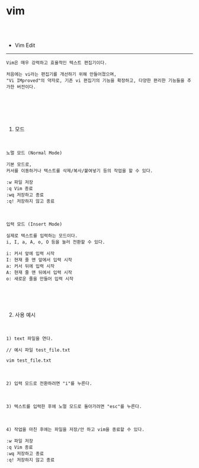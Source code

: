 # vim

<br />
<br />

* Vim Edit

---

```
Vim은 매우 강력하고 효율적인 텍스트 편집기이다.

처음에는 vi라는 편집기를 개선하기 위해 만들어졌으며,
"Vi IMproved"의 약자로, 기존 vi 편집기의 기능을 확장하고, 다양한 편리한 기능들을 추가한 버전이다.
```

<br />
<br />
<br />
<br />

1. 모드

<br />

`노멀 모드 (Normal Mode)`

```
기본 모드로,
커서를 이동하거나 텍스트를 삭제/복사/붙여넣기 등의 작업을 할 수 있다.

:w 파일 저장
:q Vim 종료
:wq 저장하고 종료
:q! 저장하지 않고 종료
```

<br />

`입력 모드 (Insert Mode)`

```
실제로 텍스트를 입력하는 모드이다.
i, I, a, A, o, O 등을 눌러 전환할 수 있다.

i: 커서 앞에 입력 시작
I: 현재 줄 맨 앞에서 입력 시작
a: 커서 뒤에 입력 시작
A: 현재 줄 맨 뒤에서 입력 시작
o: 새로운 줄을 만들어 입력 시작
```

<br />
<br />
<br />

2. 사용 예시

<br />

`1) text 파일을 연다.`

```
// 예시 파일 test_file.txt

vim test_file.txt
```

<br />

`2) 입력 모드로 전환하려면 "i"를 누른다.`

<br />

`3) 텍스트를 입력한 후에 노멀 모드로 돌아가려면 "esc"를 누른다.`

<br />

`4) 작업을 마친 후에는 파일을 저장/안 하고 vim을 종료할 수 있다.`

```
:w 파일 저장
:q Vim 종료
:wq 저장하고 종료
:q! 저장하지 않고 종료
```
